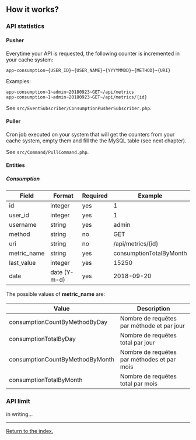 ## How it works?

### API statistics

#### Pusher

Everytime your API is requested, the following counter is incremented in your cache system:

    app~consumption~{USER_ID}~{USER_NAME}~{YYYYMMDD}~{METHOD}~{URI}

Examples:

    app~consumption~1~admin~20180923~GET~/api/metrics
    app~consumption~1~admin~20180923~GET~/api/metrics/{id}

See `src/EventSubscriber/ConsumptionPusherSubscriber.php`.

#### Puller

Cron job executed on your system that will get the counters from your cache system, empty them and fill the  the MySQL table (see next chapter).

See `src/Command/PullCommand.php`.

#### Entities

##### Consumption

| Field       | Format       | Required | Example                 |
| ----------- | ------------ | -------- | ----------------------- |
| id          | integer      | yes      | 1                       |
| user_id     | integer      | yes      | 1                       |
| username    | string       | yes      | admin                   |
| method      | string       | no       | GET                     |
| uri         | string       | no       | /api/metrics/{id}       |
| metric_name | string       | yes      | consumptionTotalByMonth |
| last_value  | integer      | yes      | 15250                   |
| date        | date (Y-m-d) | yes      | 2018-09-20              |

The possible values of **metric_name** are:

| Value                           | Description                                 |
| ------------------------------- | ------------------------------------------- | 
| consumptionCountByMethodByDay   | Nombre de requêtes par méthode et par jour  |
| consumptionTotalByDay           | Nombre de requêtes total par jour           |
| consumptionCountByMethodByMonth | Nombre de requêtes par méthodes et par mois |
| consumptionTotalByMonth         | Nombre de requêtes total par mois           |

### API limit

in writing...

---

[Return to the index.](../../README.md)
